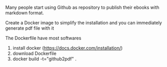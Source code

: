 Many people start using Github as repository to publish their ebooks with markdown format.

Create a Docker image to simplify the installation and you can immediately generate pdf file with it

The Dockerfile have most softwares

1. install docker (https://docs.docker.com/installation/)
2. download Dockerfile
3. docker build -t="github2pdf" .

